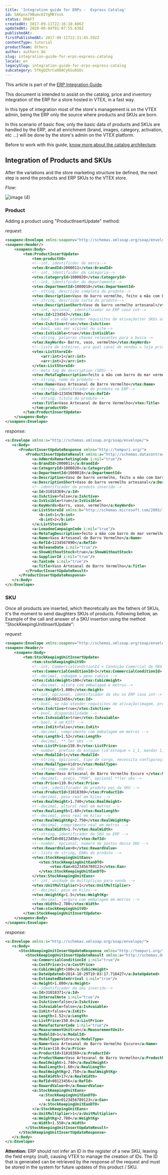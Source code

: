 ```yaml
---
title: 'Integration guide for ERPs -  Express Catalog'
id: 5AKpnx79Bumc6IYgMKYssk
status: DRAFT
createdAt: 2017-09-11T22:16:10.606Z
updatedAt: 2020-06-04T01:07:55.630Z
publishedAt: 
firstPublishedAt: 2017-09-11T22:21:45.592Z
contentType: tutorial
productTeam: Others
author: authors_84
slug: integration-guide-for-erps-express-catalog
locale: en
legacySlug: integration-guide-for-erps-express-catalog
subcategory: 5fKgQZhrCw88ACy6Su6GUc
---
```


<div class="alert alert-warning">This article is part of the <a href="https://help.vtex.com/tutorial/integration-guide-for-erps--3VuOwNLmb624ImooEIIkmO">ERP Integration Guide</a>.</div>

This document is intended to assist on the catalog, price and inventory integration of the ERP for a store hosted in VTEX, in a fast way.

In this type of integration most of the store's management is on the VTEX admin, being the ERP only the source where products and SKUs are born. 

In this scenario of basic flow, only the basic data of products and SKUs are handled by the ERP, and all enrichment (brand, images, category, activation, etc ...) will be done by the store's admin on the VTEX platform. 

Before to work with this guide, [know more about the catalog architecture](http://help.vtex.com/en/tutorial/integration-guide-for-erps-catalog-architecture).


## Integration of Products and SKUs

After the variations and the store marketing structure be defined, the next step is send the products and ERP SKUs to the VTEX store.

_Flow:_

![image (4)](//images.contentful.com/alneenqid6w5/10TgLjH21wY0c8Q4Ok0Muw/1118844559962f711d34b953f11ebfaf/Component__16_.png)

### Product


Adding a product using "ProductInsertUpdate" method:

_request:_

```xml
<soapenv:Envelope xmlns:soapenv="http://schemas.xmlsoap.org/soap/envelope/" xmlns:tem="http://tempuri.org/" xmlns:vtex="http://schemas.datacontract.org/2004/07/Vtex.Commerce.WebApps.AdminWcfService.Contracts" xmlns:arr="http://schemas.microsoft.com/2003/10/Serialization/Arrays">
<soapenv:Header/>
	<soapenv:Body>
		<tem:ProductInsertUpdate>
			<tem:productVO>
			<!--int, identificdor da marca-->
			<vtex:BrandId>2000011</vtex:BrandId>
			<!--int, identificdor da categoria-->
			<vtex:CategoryId>1000020</vtex:CategoryId>
			<!--int, identificdor do departamento-->
			<vtex:DepartmentId>1000018</vtex:DepartmentId>
			<!--string, descrição completa do produto-->
			<vtex:Description>Vaso de barro vermelho, feito a mão com barro do mar vermelho</vtex:Description>
			<!--string, descrição curta do produto-->
			<vtex:DescriptionShort>Vaso de barro vermelho artesanal</vtex:DescriptionShort>
			<!--int, opcional, identificador no ERP caso int-->
            <vtex:Id>1234567</vtex:Id>
			<!--bool, se não atender requisitos de ativação(ter SKUs ativas), não será ativado-->
			<vtex:IsActive>true</vtex:IsActive>
			<!--bool, vai ser visível no site-->
			<vtex:IsVisible>true</vtex:IsVisible>
			<!--string, palavras chaves relevantes para a busca-->
			<vtex:KeyWords> Barro, vaso, vermelho</vtex:KeyWords>
			<!--lista de inteiros, pra qual canal de vendas = loja principal = 1-->
			<vtex:ListStoreId>
			   	<arr:int>1</arr:int>
				<arr:int>2</arr:int>
			</vtex:ListStoreId>
			<!--meta tag de description (SEO)-->
			<vtex:MetaTagDescription>feito a mão com barro do mar vermelho</vtex:MetaTagDescription>
			<!--string, nome do produto-->
			<vtex:Name>Vaso Artesanal de Barro Vermelho</vtex:Name>
			<!--string, identificador do produto no ERP-->
			<vtex:RefId>1234567890</vtex:RefId>
			<!--string, titulo do produto-->
			<vtex:Title>Vaso Artesanal de Barro Vermelho</vtex:Title>
			</tem:productVO>
		</tem:ProductInsertUpdate>
	</soapenv:Body>
</soapenv:Envelope>
```

_response:_

```xml
<s:Envelope xmlns:s="http://schemas.xmlsoap.org/soap/envelope/">
   <s:Body>
      <ProductInsertUpdateResponse xmlns="http://tempuri.org/">
         <ProductInsertUpdateResult xmlns:a="http://schemas.datacontract.org/2004/07/Vtex.Commerce.WebApps.AdminWcfService.Contracts" xmlns:i="http://www.w3.org/2001/XMLSchema-instance">
            <a:AdWordsRemarketingCode i:nil="true"/>
            <a:BrandId>2000011</a:BrandId>
            <a:CategoryId>1000020</a:CategoryId>
            <a:DepartmentId>1000018</a:DepartmentId>
            <a:Description>Vaso de barro vermelho, feito a mão com barro do mar vermelho</a:Description>
            <a:DescriptionShort>Vaso de barro vermelho artesanal</a:DescriptionShort>
			<!--identificador do produto inserido-->
            <a:Id>31018369</a:Id>
            <a:IsActive>false</a:IsActive>
            <a:IsVisible>true</a:IsVisible>
            <a:KeyWords>Barro, vaso, vermelho</a:KeyWords>
            <a:ListStoreId xmlns:b="http://schemas.microsoft.com/2003/10/Serialization/Arrays">
               <b:int>1</b:int>
               <b:int>2</b:int>
            </a:ListStoreId>
            <a:LomadeeCampaignCode i:nil="true"/>
            <a:MetaTagDescription>feito a mão com barro do mar vermelho</a:MetaTagDescription>
            <a:Name>Vaso Artesanal de Barro Vermelho</a:Name>
            <a:RefId>1234567890</a:RefId>
            <a:ReleaseDate i:nil="true"/>
            <a:ShowWithoutStock>true</a:ShowWithoutStock>
            <a:SupplierId i:nil="true"/>
            <a:TaxCode i:nil="true"/>
            <a:Title>Vaso Artesanal de Barro Vermelho</a:Title>
         </ProductInsertUpdateResult>
      </ProductInsertUpdateResponse>
   </s:Body>
</s:Envelope>
```


### SKU


Once all products are inserted, which theoretically are the fathers of SKUs, it's the moment to send daughters SKUs of products. Following bellow, an Example of the call and answer of a SKU insertion using the method "StockKeepingUnitInsertUpdate":

_request:_

```xml
<soapenv:Envelope xmlns:soapenv="http://schemas.xmlsoap.org/soap/envelope/" xmlns:tem="http://tempuri.org/" xmlns:vtex="http://schemas.datacontract.org/2004/07/Vtex.Commerce.WebApps.AdminWcfService.Contracts">
<soapenv:Header/>
	<soapenv:Body>
		<tem:StockKeepingUnitInsertUpdate>
			<tem:stockKeepingUnitVO>
			<!--int, CommercialConditionId = Condição Comercial de SKU -->
			<vtex:CommercialConditionId>1</vtex:CommercialConditionId>
			<!--decimal, cubagem = peso cubico -->
			<vtex:CubicWeight>100</vtex:CubicWeight>
			<!--decimal, altura com embalagem e metros-->
			<vtex:Height>1.800</vtex:Height>
			<!--int, opcional, identificador da sku no ERP caso int-->
            <vtex:Id>00123456</vtex:Id>
			<!--bool, se não atender requisitos de ativação(imagem, preço, estoque, espec., outros reqs obrig.), não será ativado-->
			<vtex:IsActive>true</vtex:IsActive>
			<!--bool, disponibilidade -->
			<vtex:IsAvaiable>true</vtex:IsAvaiable>
			<!--bool, é um KIT? -->
			<vtex:IsKit>false</vtex:IsKit>
			<!--decimal, comprimento com embalagem em metros -->
			<vtex:Length>1.52</vtex:Length>
			<!--decimal, ** ler obs -->
			<vtex:ListPrice>150.0</vtex:ListPrice>
			<!--number, prefixo do estoque (id estoque = 1_1, mandar 1) -->
			<vtex:ModalId>1</vtex:ModalId>
			<!--string, opicional, tipo de carga, necessita configuração de transportadora especial quando preenchido -->
			<vtex:ModalType>Vidro</vtex:ModalType>
			<!--string, nome da SKU -->
			<vtex:Name>Vaso Artesanal de Barro Vermelho Escuro </vtex:Name>
			<!--decimal,  preço, "POR", opcional **ler obs-->
			<vtex:Price>110.0</vtex:Price>
			<!--int, identificador do produto pai da SKU -->
			<vtex:ProductId>31018369</vtex:ProductId>
			<!--decimal, peso real em kilos -->
			<vtex:RealHeight>1.740</vtex:RealHeight>
			<!--decimal, altural real em metros -->
			<vtex:RealLength>1.60</vtex:RealLength>
			<!--decimal, peso real em kilos -->
			<vtex:RealWeightKg>2.750</vtex:RealWeightKg>
			<!--decimal, comprimento real em metros -->
			<vtex:RealWidth>1.7</vtex:RealWidth>
			<!--string, identificador da SKU no ERP -->
			<vtex:RefId>00123456</vtex:RefId>
			<!--number, opcional, numero de pontos dessa SKU -->
			<vtex:RewardValue>0</vtex:RewardValue>
			<!--lista de string, EANs do produto -->
			<vtex:StockKeepingUnitEans>
			   <vtex:StockKeepingUnitEanDTO>
			   		<vtex:Ean>0123456789123</vtex:Ean>
			   </vtex:StockKeepingUnitEanDTO>
			</vtex:StockKeepingUnitEans>
			<!--int, unidade de multipliçao para venda -->
			<vtex:UnitMultiplier>1</vtex:UnitMultiplier>
			<!--decimal, peso em kilos-->
			<vtex:WeightKg>1.5</vtex:WeightKg>
			<!--decimal, largura com embalagem em metros -->
			<vtex:Width>2.780</vtex:Width>
			</tem:stockKeepingUnitVO>
		</tem:StockKeepingUnitInsertUpdate>
	</soapenv:Body>
</soapenv:Envelope>
```

_response:_

```xml
<s:Envelope xmlns:s="http://schemas.xmlsoap.org/soap/envelope/">
   <s:Body>
      <StockKeepingUnitInsertUpdateResponse xmlns="http://tempuri.org/">
         <StockKeepingUnitInsertUpdateResult xmlns:a="http://schemas.datacontract.org/2004/07/Vtex.Commerce.WebApps.AdminWcfService.Contracts" xmlns:i="http://www.w3.org/2001/XMLSchema-instance">
            <a:CommercialConditionId i:nil="true"/>
            <a:CostPrice>1</a:CostPrice>
            <a:CubicWeight>100</a:CubicWeight>
            <a:DateUpdated>2014-10-29T19:03:17.718427</a:DateUpdated>
            <a:EstimatedDateArrival i:nil="true"/>
            <a:Height>1.800</a:Height>
			<!--identificador do sku inserido-->
            <a:Id>31018371</a:Id>
            <a:InternalNote i:nil="true"/>
            <a:IsActive>false</a:IsActive>
            <a:IsAvaiable>false</a:IsAvaiable>
            <a:IsKit>false</a:IsKit>
            <a:Length>1.52</a:Length>
            <a:ListPrice>150.0</a:ListPrice>
            <a:ManufacturerCode i:nil="true"/>
            <a:MeasurementUnit>un</a:MeasurementUnit>
            <a:ModalId>1</a:ModalId>
            <a:ModalType>Vidro</a:ModalType>
            <a:Name>Vaso Artesanal de Barro Vermelho Escuro</a:Name>
            <a:Price>110.0</a:Price>
            <a:ProductId>31018369</a:ProductId>
            <a:ProductName>Vaso Artesanal de Barro Vermelho</a:ProductName>
            <a:RealHeight>1.740</a:RealHeight>
            <a:RealLength>1.60</a:RealLength>
            <a:RealWeightKg>2.750</a:RealWeightKg>
            <a:RealWidth>17</a:RealWidth>
            <a:RefId>00123456</a:RefId>
            <a:RewardValue>0</a:RewardValue>
            <a:StockKeepingUnitEans>
               <a:StockKeepingUnitEanDTO>
                  <a:Ean>0123456789123</a:Ean>
               </a:StockKeepingUnitEanDTO>
            </a:StockKeepingUnitEans>
            <a:UnitMultiplier>1</a:UnitMultiplier>
            <a:WeightKg>2.780</a:WeightKg>
            <a:Width>1.550</a:Width>
         </StockKeepingUnitInsertUpdateResult>
      </StockKeepingUnitInsertUpdateResponse>
   </s:Body>
</s:Envelope>
```

__Attention:__ ERP should not infer an ID in the register of a new SKU, leaving the field empty (*null*), causing VTEX to manage the creation of IDs. The ID that is generated can be retrieved by the response of the request and must be stored in the system for future updates of this product / SKU.
